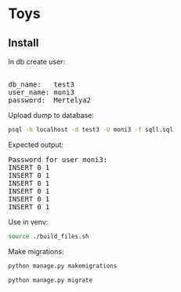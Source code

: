 # Toys

## Install

In db create user:
<pre> 
db_name:   test3
user_name: moni3
password:  Mertelya2
</pre> 

Upload dump to database:
```bash
psql -h localhost -d test3 -U moni3 -f sqll.sql 
```
Expected output:
<pre>
Password for user moni3: 
INSERT 0 1
INSERT 0 1
INSERT 0 1
INSERT 0 1
INSERT 0 1
INSERT 0 1
</pre>


Use in venv: 
```bash
source ./build_files.sh
```

Make migrations:
```bash
python manage.py makemigrations
```
```bash
python manage.py migrate
```